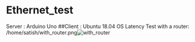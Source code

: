 # Ethernet_test
Server : Arduino Uno
##Client : Ubuntu 18.04 OS
Latency Test with a router:
/home/satish/with_router.png![with_router](https://user-images.githubusercontent.com/72338697/125401141-6b6de900-e3d0-11eb-8085-1374ebb6c451.png)

